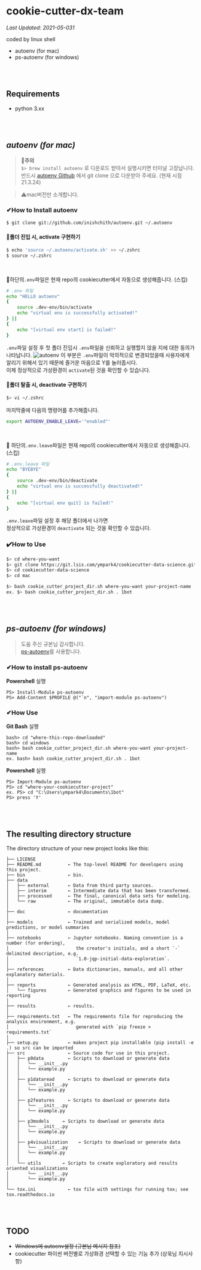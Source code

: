# cookie-cutter-dx-team
_Last Updated: 2021-05-031_

coded by linux shell

* autoenv (for mac)
* ps-autoenv (for windows)

<br><br>

## Requirements
* python 3.xx

<br><br>

## ***autoenv (for mac)***

>🚫<b>주의</b>️ <br>
>`$> brew install autoenv` 로 다운로드 받아서 실행시키면 터미널 고장납니다. <br>
>반드시 [autoenv Github](https://github.com/inishchith/autoenv) 에서 git clone 으로 다운받아 주세요. (현재 시점 21.3.24)

>⚠️mac버전만 소개합니다.

### ✔How to Install autoenv
```bash
$ git clone git://github.com/inishchith/autoenv.git ~/.autoenv
```

#### 🔵폴더 진입 시, activate 구현하기

```bash
$ echo 'source ~/.autoenv/activate.sh' >> ~/.zshrc
$ source ~/.zshrc
```
<br>

🔔하단의`.env`파일은 현재 repo의 cookiecutter에서 자동으로 생성해줍니다. (스킵)
```sh
# .env 파일
echo "HELLO autoenv"
{
    source .dev-env/bin/activate
    echo "virtual env is successfully activated!"
} ||
{
    echo "[virtual env start] is failed!"
}
```
`.env`파일 설정 후 첫 폴더 진입시 `.env`파일을 신뢰하고 실행할지 않을 지에 대한 동의가 나타납니다.
![autoenv](https://d1sr4ybm5bj1wl.cloudfront.net/img/dropbox/Screenshot%202017-07-16%2017.44.52.png)
이 부분은 `.env`파일이 악의적으로 변경되었을때 사용자에게 알리기 위해서 있기 때문에 즐거운 마음으로 Y를 눌러줍시다. <br>
이제 정상적으로 가상환경이 `activate`된 것을 확인할 수 있습니다. 

#### 🔴폴더 탈출 시, deactivate 구현하기

```bash
$> vi ~/.zshrc
```
마지막줄에 다음의 명령어를 추가해줍니다.

```sh
export AUTOENV_ENABLE_LEAVE='"enabled"' 
```
<br>

🔔 하단의`.env.leave`파일은 현재 repo의 cookiecutter에서 자동으로 생성해줍니다. (스킵)
```sh
# .env.leave 파일
echo "BYEBYE"
{
    source .dev-env/bin/deactivate
    echo "virtual env is successfully deactivated!"
} ||
{
    echo "[virtual env quit] is failed!"
}
```
`.env.leave`파일 설정 후 해당 폴더에서 나가면<br>
정상적으로 가상환경이 `deactivate` 되는 것을 확인할 수 있습니다.

### ✔️How to Use

```zsh
$> cd where-you-want
$> git clone https://git.lsis.com/ympark4/cookiecutter-data-science.git
$> cd cookiecutter-data-science
$> cd mac

$> bash cookie_cutter_project_dir.sh where-you-want your-project-name
ex. $> bash cookie_cutter_project_dir.sh . 1bot
```

<br><br>

## ***ps-autoenv (for windows)***
>도움 주신 규본님 감사합니다. <br>
[ps-autoenv](https://github.com/nickcox/ps-autoenv)를 사용합니다.

### ✔How to install ps-autoenv
<b>Powershell</b> 실행
```console
PS> Install-Module ps-autoenv
PS> Add-Content $PROFILE @("`n", "import-module ps-autoenv")
```

### ✔How Use
<b>Git Bash</b> 실행
```console
bash> cd "where-this-repo-downloaded"
bash> cd windows
bash> bash cookie_cutter_project_dir.sh where-you-want your-project-name
ex. bash> bash cookie_cutter_project_dir.sh . 1bot
```

<b>Powershell</b> 실행
```console
PS> Import-Module ps-autoenv
PS> cd "where-your-cookiecutter-project"
ex. PS> cd "C:\Users\ympark4\Documents\1bot"
PS> press 'Y'
```


<br><br>

## The resulting directory structure

The directory structure of your new project looks like this:

```
├── LICENSE
├── README.md          ← The top-level README for developers using this project.
├── bin                ← bin.
├── data
│   ├── external       ← Data from third party sources.
│   ├── interim        ← Intermediate data that has been transformed.
│   ├── processed      ← The final, canonical data sets for modeling.
│   └── raw            ← The original, immutable data dump.
│
├── doc                ← documentation
│
├── models             ← Trained and serialized models, model predictions, or model summaries
│
├── notebooks          ← Jupyter notebooks. Naming convention is a number (for ordering),
│                         the creator's initials, and a short `-` delimited description, e.g.
│                         `1.0-jqp-initial-data-exploration`.
│
├── references         ← Data dictionaries, manuals, and all other explanatory materials.
│
├── reports            ← Generated analysis as HTML, PDF, LaTeX, etc.
│   └── figures        ← Generated graphics and figures to be used in reporting
│
├── results            ← results.
│
├── requirements.txt   ← The requirements file for reproducing the analysis environment, e.g.
│                         generated with `pip freeze > requirements.txt`
│
├── setup.py           ← makes project pip installable (pip install -e .) so src can be imported
├── src                ← Source code for use in this project.
│   ├── p0data         ← Scripts to download or generate data
│   │   └── __init__.py
│   │   └── example.py
│   │
│   ├── p1dataread     ← Scripts to download or generate data
│   │   └── __init__.py
│   │   └── example.py
│   │
│   ├── p2features     ← Scripts to download or generate data
│   │   └── __init__.py
│   │   └── example.py
│   │
│   ├── p3models     ← Scripts to download or generate data
│   │   └── __init__.py
│   │   └── example.py
│   │
│   ├── p4visualization    ← Scripts to download or generate data
│   │   └── __init__.py
│   │   └── example.py
│   │
│   └── utils        ← Scripts to create exploratory and results oriented visualizations
│       └── __init__.py
│       └── example.py
│
└── tox.ini            ← tox file with settings for running tox; see tox.readthedocs.io
```

<br><br>

## TODO
* ~~Windows에 autoenv설정 (규본님 메시지 참조)~~
* cookiecutter 파이썬 버전별로 가상화경 선택할 수 있는 기능 추가 (상욱님 지시사항)
